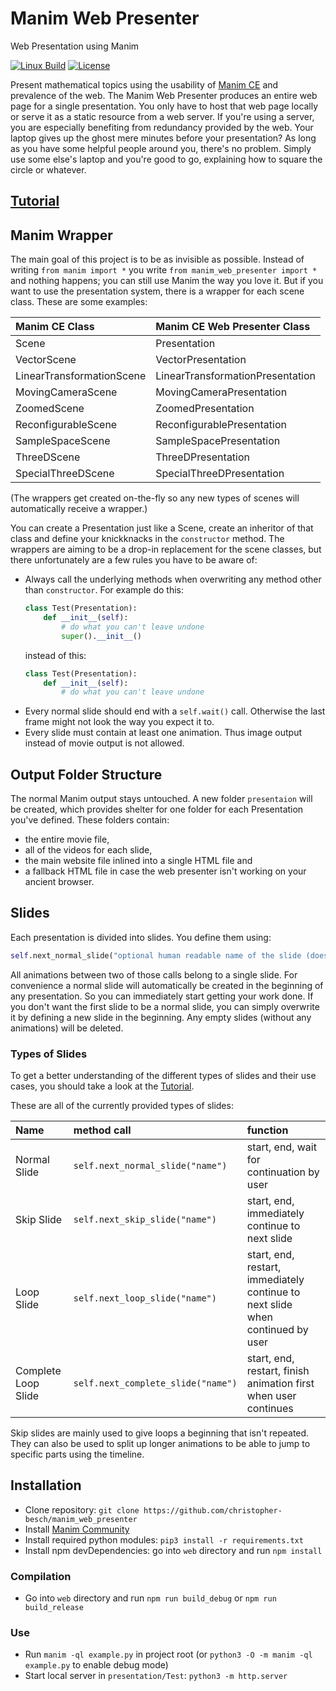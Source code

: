 # Manim Web Presenter
Web Presentation using Manim

[![Linux Build](https://github.com/christopher-besch/manim_web_presenter/actions/workflows/linux.yml/badge.svg?branch=main)](https://github.com/christopher-besch/manim_web_presenter/actions/workflows/linux.yml)
[![License](https://img.shields.io/badge/license-MIT-yellow)](https://github.com/christopher-besch/manim_web_presenter/blob/main/LICENSE)

Present mathematical topics using the usability of [Manim CE](https://www.manim.community) and prevalence of the web.
The Manim Web Presenter produces an entire web page for a single presentation.
You only have to host that web page locally or serve it as a static resource from a web server.
If you're using a server, you are especially benefiting from redundancy provided by the web.
Your laptop gives up the ghost mere minutes before your presentation?
As long as you have some helpful people around you, there's no problem.
Simply use some else's laptop and you're good to go, explaining how to square the circle or whatever.

## [Tutorial](https://christopher-besch.github.io/manim_web_presenter/Tutorial)

## Manim Wrapper

The main goal of this project is to be as invisible as possible.
Instead of writing `from manim import *` you write `from manim_web_presenter import *` and nothing happens;
you can still use Manim the way you love it.
But if you want to use the presentation system, there is a wrapper for each scene class.
These are some examples:

| Manim CE Class            | Manim CE Web Presenter Class     |
|:------------------------- |:-------------------------------- |
| Scene                     | Presentation                     |
| VectorScene               | VectorPresentation               |
| LinearTransformationScene | LinearTransformationPresentation |
| MovingCameraScene         | MovingCameraPresentation         |
| ZoomedScene               | ZoomedPresentation               |
| ReconfigurableScene       | ReconfigurablePresentation       |
| SampleSpaceScene          | SampleSpacePresentation          |
| ThreeDScene               | ThreeDPresentation               |
| SpecialThreeDScene        | SpecialThreeDPresentation        |

(The wrappers get created on-the-fly so any new types of scenes will automatically receive a wrapper.)

You can create a Presentation just like a Scene, create an inheritor of that class and define your knickknacks in the `constructor` method.
The wrappers are aiming to be a drop-in replacement for the scene classes, but there unfortunately are a few rules you have to be aware of:
-   Always call the underlying methods when overwriting any method other than `constructor`.
    For example do this:
    ```py
    class Test(Presentation):
        def __init__(self):
            # do what you can't leave undone
            super().__init__()
    ```
    instead of this:
    ```py
    class Test(Presentation):
        def __init__(self):
            # do what you can't leave undone
    ```
-   Every normal slide should end with a `self.wait()` call.
    Otherwise the last frame might not look the way you expect it to.
-   Every slide must contain at least one animation.
    Thus image output instead of movie output is not allowed.

## Output Folder Structure

The normal Manim output stays untouched.
A new folder `presentaion` will be created, which provides shelter for one folder for each Presentation you've defined.
These folders contain:
-   the entire movie file,
-   all of the videos for each slide,
-   the main website file inlined into a single HTML file and
-   a fallback HTML file in case the web presenter isn't working on your ancient browser.

## Slides

Each presentation is divided into slides.
You define them using:
```py
self.next_normal_slide("optional human readable name of the slide (doesn't have to be unique)")
```

All animations between two of those calls belong to a single slide.
For convenience a normal slide will automatically be created in the beginning of any presentation.
So you can immediately start getting your work done.
If you don't want the first slide to be a normal slide, you can simply overwrite it by defining a new slide in the beginning.
Any empty slides (without any animations) will be deleted.

### Types of Slides

To get a better understanding of the different types of slides and their use cases, you should take a look at the [Tutorial](https://christopher-besch.github.io/manim_web_presenter/Tutorial).

These are all of the currently provided types of slides:

| Name                | method call                        | function                                                                       |
|:------------------- |:---------------------------------- |:------------------------------------------------------------------------------ |
| Normal Slide        | `self.next_normal_slide("name")`   | start, end, wait for continuation by user                                      |
| Skip Slide          | `self.next_skip_slide("name")`     | start, end, immediately continue to next slide                                 |
| Loop Slide          | `self.next_loop_slide("name")`     | start, end, restart, immediately continue to next slide when continued by user |
| Complete Loop Slide | `self.next_complete_slide("name")` | start, end, restart, finish animation first when user continues                |

Skip slides are mainly used to give loops a beginning that isn't repeated.
They can also be used to split up longer animations to be able to jump to specific parts using the timeline.

## Installation

-    Clone repository: `git clone https://github.com/christopher-besch/manim_web_presenter`
-    Install [Manim Community](https://docs.manim.community/en/stable/installation.html)
-    Install required python modules: `pip3 install -r requirements.txt`
-    Install npm devDependencies: go into `web` directory and run `npm install`

### Compilation

-    Go into `web` directory and run `npm run build_debug` or `npm run build_release`

### Use

-    Run `manim -ql example.py` in project root (or `python3 -O -m manim -ql example.py` to enable debug mode)
-    Start local server in `presentation/Test`: `python3 -m http.server`
